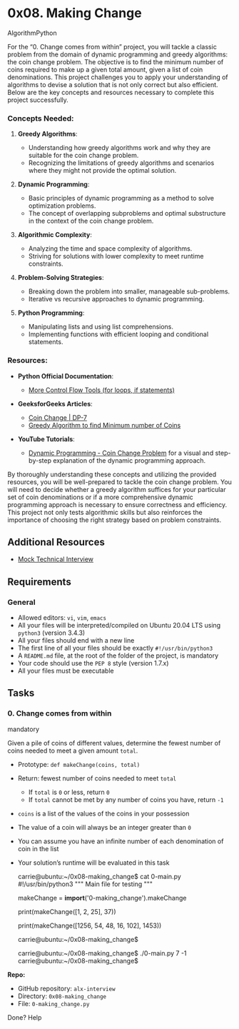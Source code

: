 0x08. Making Change
===================

AlgorithmPython

For the “0. Change comes from within” project, you will tackle a classic problem from the domain of dynamic programming and greedy algorithms: the coin change problem. The objective is to find the minimum number of coins required to make up a given total amount, given a list of coin denominations. This project challenges you to apply your understanding of algorithms to devise a solution that is not only correct but also efficient. Below are the key concepts and resources necessary to complete this project successfully.

### Concepts Needed:

1.  **Greedy Algorithms**:
    
    *   Understanding how greedy algorithms work and why they are suitable for the coin change problem.
    *   Recognizing the limitations of greedy algorithms and scenarios where they might not provide the optimal solution.
2.  **Dynamic Programming**:
    
    *   Basic principles of dynamic programming as a method to solve optimization problems.
    *   The concept of overlapping subproblems and optimal substructure in the context of the coin change problem.
3.  **Algorithmic Complexity**:
    
    *   Analyzing the time and space complexity of algorithms.
    *   Striving for solutions with lower complexity to meet runtime constraints.
4.  **Problem-Solving Strategies**:
    
    *   Breaking down the problem into smaller, manageable sub-problems.
    *   Iterative vs recursive approaches to dynamic programming.
5.  **Python Programming**:
    
    *   Manipulating lists and using list comprehensions.
    *   Implementing functions with efficient looping and conditional statements.

### Resources:

*   **Python Official Documentation**:
    
    *   [More Control Flow Tools (for loops, if statements)](https://intranet.alxswe.com/rltoken/oVyaCk8erLwLPj96P-qlCw "More Control Flow Tools (for loops, if statements)")
*   **GeeksforGeeks Articles**:
    
    *   [Coin Change | DP-7](https://intranet.alxswe.com/rltoken/iQPaO5JhI-BtuZdm6HIVCQ "Coin Change | DP-7")
    *   [Greedy Algorithm to find Minimum number of Coins](https://intranet.alxswe.com/rltoken/FsBN0oeRp0FpyU8sMd4UiA "Greedy Algorithm to find Minimum number of Coins")
*   **YouTube Tutorials**:
    
    *   [Dynamic Programming - Coin Change Problem](https://intranet.alxswe.com/rltoken/qFEdwwtAVyJr9NLHDZDsUQ "Dynamic Programming - Coin Change Problem") for a visual and step-by-step explanation of the dynamic programming approach.

By thoroughly understanding these concepts and utilizing the provided resources, you will be well-prepared to tackle the coin change problem. You will need to decide whether a greedy algorithm suffices for your particular set of coin denominations or if a more comprehensive dynamic programming approach is necessary to ensure correctness and efficiency. This project not only tests algorithmic skills but also reinforces the importance of choosing the right strategy based on problem constraints.

Additional Resources
--------------------

*   [Mock Technical Interview](https://intranet.alxswe.com/rltoken/ktLaKIVRkq_-byFO-_-aGg "Mock Technical Interview")

Requirements
------------

### General

*   Allowed editors: `vi`, `vim`, `emacs`
*   All your files will be interpreted/compiled on Ubuntu 20.04 LTS using `python3` (version 3.4.3)
*   All your files should end with a new line
*   The first line of all your files should be exactly `#!/usr/bin/python3`
*   A `README.md` file, at the root of the folder of the project, is mandatory
*   Your code should use the `PEP 8` style (version 1.7.x)
*   All your files must be executable

Tasks
-----

### 0\. Change comes from within

mandatory

Given a pile of coins of different values, determine the fewest number of coins needed to meet a given amount `total`.

*   Prototype: `def makeChange(coins, total)`
*   Return: fewest number of coins needed to meet `total`
    *   If `total` is `0` or less, return `0`
    *   If `total` cannot be met by any number of coins you have, return `-1`
*   `coins` is a list of the values of the coins in your possession
*   The value of a coin will always be an integer greater than `0`
*   You can assume you have an infinite number of each denomination of coin in the list
*   Your solution’s runtime will be evaluated in this task

    carrie@ubuntu:~/0x08-making_change$ cat 0-main.py
    #!/usr/bin/python3
    """
    Main file for testing
    """
    
    makeChange = __import__('0-making_change').makeChange
    
    print(makeChange([1, 2, 25], 37))
    
    print(makeChange([1256, 54, 48, 16, 102], 1453))
    
    carrie@ubuntu:~/0x08-making_change$
    

    carrie@ubuntu:~/0x08-making_change$ ./0-main.py
    7
    -1
    carrie@ubuntu:~/0x08-making_change$
    

**Repo:**

*   GitHub repository: `alx-interview`
*   Directory: `0x08-making_change`
*   File: `0-making_change.py`

 Done? Help